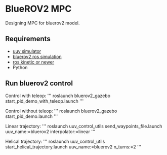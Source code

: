 # BlueROV2 MPC
Designing MPC for bluerov2 model.

## Requirements
* [uuv simulator](https://uuvsimulator.github.io/)
* [bluerov2 ros simulation](https://github.com/tsaoyu/bluerov2)
* [ros kinetic or newer](http://wiki.ros.org/ROS/Installation)
* Python

## Run bluerov2 control
Control with teleop:
'''
roslaunch bluerov2_gazebo start_pid_demo_with_teleop.launch
'''

Control without teleop:
'''
roslaunch bluerov2_gazebo start_pid_demo.launch
'''

Linear trajectory:
'''
roslaunch uuv_control_utils send_waypoints_file.launch uuv_name:=bluerov2 interpolator:=linear
'''

Helical trajectory:
'''
roslaunch uuv_control_utils start_helical_trajectory.launch uuv_name:=bluerov2 n_turns:=2
'''


